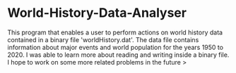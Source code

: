 # World-History-Data-Analyser
This program that enables a user to perform actions on world history data contained in a binary file 'worldHistory.dat'. 
The data file contains information about major events and world population for the years 1950 to 2020. 
I was able to learn more about reading and writing inside a binary file. 
I hope to work on some more related problems in the future >












